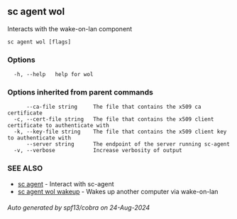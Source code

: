 ## sc agent wol

Interacts with the wake-on-lan component

```
sc agent wol [flags]
```

### Options

```
  -h, --help   help for wol
```

### Options inherited from parent commands

```
      --ca-file string     The file that contains the x509 ca certificate
  -c, --cert-file string   The file that contains the x509 client certificate to authenticate with
  -k, --key-file string    The file that contains the x509 client key to authenticate with
      --server string      The endpoint of the server running sc-agent
  -v, --verbose            Increase verbosity of output
```

### SEE ALSO

* [sc agent](sc_agent.md)	 - Interact with sc-agent
* [sc agent wol wakeup](sc_agent_wol_wakeup.md)	 - Wakes up another computer via wake-on-lan

###### Auto generated by spf13/cobra on 24-Aug-2024
